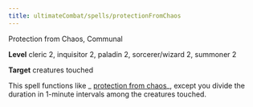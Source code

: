 ```yaml
---
title: ultimateCombat/spells/protectionFromChaos
---
```

Protection from Chaos, Communal

**Level** cleric 2, inquisitor 2, paladin 2, sorcerer/wizard 2, summoner 2

**Target** creatures touched

This spell functions like _ [protection from chaos](spells/protectionFromChaos#_protection-from-chaos)_, except you divide the duration in 1-minute intervals among the creatures touched.

